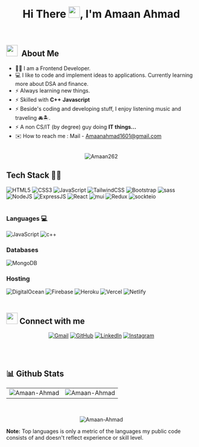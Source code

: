 <h1 align="center">Hi There <img src="https://user-images.githubusercontent.com/86087816/209966097-a337fab0-d4f7-4473-9dd7-194a631f2ea1.gif" width="30px"/>, I'm Amaan Ahmad </h1>
<!-- <h3 align="center">Web Developer | Problem solver</h3> -->


<br>

## <img src="https://media.giphy.com/media/iY8CRBdQXODJSCERIr/giphy.gif" width="30px">&nbsp; About Me 

- 👩‍💻 I am a Frontend Developer.
- 💻 I like to code and implement ideas to applications. Currently learning more about DSA and finance.
- ⚡ Always learning new things.
- ⚡ Skilled with **C++** **Javascript**
- ⚡ Beside's coding and developing stuff, I enjoy listening music and traveling 🚘🏝️.
- ⚡ A non CS/IT (by degree) guy doing **IT things...**
- ✉️ How to reach me : Mail - Amaanahmad1601@gmail.com
<br><br>

<p align="center">
<img src="https://komarev.com/ghpvc/?username=amaan262" alt="Amaan262"/>
</p>



## Tech Stack 👩‍💻
<div align="left">
<img alt="HTML5" src="https://img.shields.io/badge/html5-%23E34F26.svg?style=for-the-badge&logo=html5&logoColor=white"/>
<img alt="CSS3" src="https://img.shields.io/badge/css3-%231572B6.svg?style=for-the-badge&logo=css3&logoColor=white"/> 
<img alt="JavaScript" src="https://img.shields.io/badge/javascript-%23323330.svg?style=for-the-badge&logo=javascript&logoColor=%23F7DF1E"/> 
<!-- <img alt="jQuery" src="https://img.shields.io/badge/jquery-%230769AD.svg?style=for-the-badge&logo=jquery&logoColor=white"/>  -->
<img alt="TailwindCSS" src="https://img.shields.io/badge/Tailwind_CSS-38B2AC?style=for-the-badge&logo=tailwind-css&logoColor=white"/>
<img alt="Bootstrap" src="https://img.shields.io/badge/bootstrap-%23563D7C.svg?style=for-the-badge&logo=bootstrap&logoColor=white"/>
<img alt="sass" src="https://img.shields.io/badge/Sass-CC6699?style=for-the-badge&logo=sass&logoColor=white"/>
<img alt="NodeJS" src="https://img.shields.io/badge/node.js-%2343853D.svg?style=for-the-badge&logo=node-dot-js&logoColor=white"/>
<img alt="ExpressJS" src="https://img.shields.io/badge/Express.js-000000?style=for-the-badge&logo=express&logoColor=white"/> 
<img alt="React" src="https://img.shields.io/badge/react-%2320232a.svg?style=for-the-badge&logo=react&logoColor=%2361DAFB"/>
<img alt="mui" src="https://img.shields.io/badge/Material%20UI-007FFF?style=for-the-badge&logo=mui&logoColor=white"/>
<!-- <img alt="chakraui" src="https://img.shields.io/badge/Chakra--UI-319795?style=for-the-badge&logo=chakra-ui&logoColor=white"/>-->
<img alt="Redux" src="https://img.shields.io/badge/Redux-593D88?style=for-the-badge&logo=redux&logoColor=white"/>
<!-- <img alt="NextJS" src="https://img.shields.io/badge/next.js-000000?style=for-the-badge&logo=nextdotjs&logoColor=white"/> -->
<img alt="sockteio" src="https://img.shields.io/badge/Socket.io-010101?&style=for-the-badge&logo=Socket.io&logoColor=white"/>
</div>

<br>


<h3 align="left">Languages 💻</h3>
<div align="left">
<!--   <img alt="Java" src="https://img.shields.io/badge/java-%23ED8B00.svg?style=for-the-badge&logo=java&logoColor=white"/> -->
  <img alt="JavaScript" src="https://img.shields.io/badge/javascript-%23323330.svg?style=for-the-badge&logo=javascript&logoColor=%23F7DF1E"/> 
<!--   <img alt="Python" src="https://img.shields.io/badge/python-%2314354C.svg?style=for-the-badge&logo=python&logoColor=white"/> -->
  <img alt="c++" src="https://img.shields.io/badge/C%2B%2B-00599C?style=for-the-badge&logo=c%2B%2B&logoColor=white"/>
</div>

<h3 align="left">Databases</h3>
<div align="left">
 <!-- <img alt="MySQL" src="https://img.shields.io/badge/mysql-%2300f.svg?style=for-the-badge&logo=mysql&logoColor=white"/> -->
  <img alt="MongoDB" src ="https://img.shields.io/badge/MongoDB-4EA94B?style=for-the-badge&logo=mongodb&logoColor=white"/>
<!--  <img alt="SQLite" src ="https://img.shields.io/badge/sqlite-%2307405e.svg?style=for-the-badge&logo=sqlite&logoColor=white"/> -->
<!--  <img alt="PostgreSQL" src ="https://img.shields.io/badge/PostgreSQL-316192?style=for-the-badge&logo=postgresql&logoColor=white"/> -->
</div>


<h3 align="left">Hosting</h3>
<div align="left">
<!-- 	
  <img alt="AWS" src="https://img.shields.io/badge/Amazon_AWS-FF9900?style=for-the-badge&logo=amazonaws&logoColor=white"/> -->
  <img alt="DigitalOcean" src="https://img.shields.io/badge/DigitalOcean-%230167ff.svg?style=for-the-badge&logo=digitalOcean&logoColor=white"/> 
  <img alt="Firebase" src="https://img.shields.io/badge/firebase-%23039BE5.svg?style=for-the-badge&logo=firebase"/>
  <img alt="Heroku" src="https://img.shields.io/badge/heroku-%23430098.svg?style=for-the-badge&logo=heroku&logoColor=white"/>
  <img alt="Vercel" src="https://img.shields.io/badge/Vercel-000000?style=for-the-badge&logo=vercel&logoColor=white"/>
  <img alt="Netlify" src="https://img.shields.io/badge/Netlify-00C7B7?style=for-the-badge&logo=netlify&logoColor=white"/>
</div><br/>


## <img src="https://media.giphy.com/media/iY8CRBdQXODJSCERIr/giphy.gif" width="30px"> Connect with me

<p align="center">
	<a href="Amaanahmad1601@gmail.com" target="_blank"><img img src="https://img.shields.io/badge/gmail-%23EA4335.svg?style=for-the-badge&logo=gmail&logoColor=white" alt="Gmail"/></a>
	<a href="https://github.com/Amaan262"><img src="https://img.shields.io/badge/github-%23181717.svg?style=for-the-badge&logo=github&logoColor=white" alt="GitHub"/></a>
<a href="https://www.linkedin.com/in/ahmadamaan/"><img src="https://img.shields.io/badge/linkedin-%230A66C2.svg?style=for-the-badge&logo=linkedin&logoColor=white" alt="LinkedIn"/></a>
<a href="https://www.instagram.com/a_maan_/?hl=en"><img src="https://img.shields.io/badge/instagram-%23E4405F.svg?style=for-the-badge&logo=instagram&logoColor=white" alt="Instagram"/></a>

</p>

<br>
<br>


## 📊 Github Stats

  
  <table>
  <tr>
    <td><img src="https://github-readme-stats.vercel.app/api?username=Amaan262&show_icons=true&theme=dark&locale=en" alt="Amaan-Ahmad" /></td>
    <td><img src="https://github-readme-stats.vercel.app/api/top-langs?username=Amaan262&show_icons=true&theme=dark&locale=en&layout=compact" alt="Amaan-Ahmad" /></td>
  </tr>
</table>
  
  <br/>
<!--   ## 🔥 Streak Stats -->
  <div align="center">
<p><img align="center" src="https://github-readme-streak-stats.herokuapp.com/?user=Amaan262&theme=dark" alt="Amaan-Ahmad" /></p>
  </div>

<!--   <p align="center">

<a align="center" href="https://github.com/anuraghazra/github-readme-stats"><img alt="Amaan262's Github Stats" src="https://github-readme-stats.vercel.app/api?username=amaan262&show_icons=true&count_private=true&theme=algolia" height="192px"/></a>

<br/>

&nbsp;
<img  align="center" src="https://github-readme-stats.vercel.app/api/top-langs?username=Amaan262&langs_count=10&show_icons=true&locale=en&layout=compact&theme=algolia" alt="amaan262" height="192px"/>
<br/> -->

<b>Note:</b> Top languages is only a metric of the languages my public code consists of and doesn't reflect experience or skill level.

  </p>












<!-- ![68747470733a2f2f6d656469612e67697068792e636f6d2f6d656469612f6876524a434c467a6361737252346961377a2f67697068792e676966](https://user-images.githubusercontent.com/86087816/209966097-a337fab0-d4f7-4473-9dd7-194a631f2ea1.gif) -->


